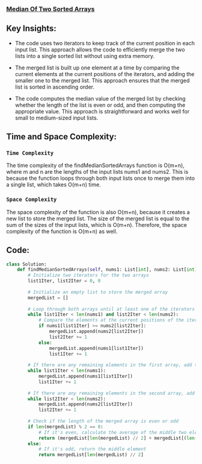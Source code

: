 ### [Median Of Two Sorted Arrays](https://leetcode.com/problems/median-of-two-sorted-arrays/description/)

## Key Insights:
- The code uses two iterators to keep track of the current position in each input list. This approach allows the code to efficiently merge the two lists into a single sorted list without using extra memory.

- The merged list is built up one element at a time by comparing the current elements at the current positions of the iterators, and adding the smaller one to the merged list. This approach ensures that the merged list is sorted in ascending order.

- The code computes the median value of the merged list by checking whether the length of the list is even or odd, and then computing the appropriate value. This approach is straightforward and works well for small to medium-sized input lists.

## Time and Space Complexity:
### `Time Complexity`
The time complexity of the findMedianSortedArrays function is O(m+n), where m and n are the lengths of the input lists nums1 and nums2. This is because the function loops through both input lists once to merge them into a single list, which takes O(m+n) time. 

### `Space Complexity`
The space complexity of the function is also O(m+n), because it creates a new list to store the merged list. The size of the merged list is equal to the sum of the sizes of the input lists, which is O(m+n). Therefore, the space complexity of the function is O(m+n) as well.

## Code:
```python
class Solution:
    def findMedianSortedArrays(self, nums1: List[int], nums2: List[int]) -> float:
        # Initialize two iterators for the two arrays
        list1Iter, list2Iter = 0, 0
        
        # Initialize an empty list to store the merged array
        mergedList = []
        
        # Loop through both arrays until at least one of the iterators reaches the end of its array
        while list1Iter < len(nums1) and list2Iter < len(nums2):
            # Compare the elements at the current positions of the iterators and add the smaller one to the merged array
            if nums1[list1Iter] >= nums2[list2Iter]:
                mergedList.append(nums2[list2Iter])
                list2Iter += 1
            else:
                mergedList.append(nums1[list1Iter])
                list1Iter += 1
        
        # If there are any remaining elements in the first array, add them to the merged array
        while list1Iter < len(nums1):
            mergedList.append(nums1[list1Iter])
            list1Iter += 1
        
        # If there are any remaining elements in the second array, add them to the merged array
        while list2Iter < len(nums2):
            mergedList.append(nums2[list2Iter])
            list2Iter += 1
        
        # Check if the length of the merged array is even or odd
        if len(mergedList) % 2 == 0:
            # If it's even, calculate the average of the middle two elements
            return (mergedList[len(mergedList) // 2] + mergedList[(len(mergedList) // 2) - 1]) / 2 
        else:
            # If it's odd, return the middle element
            return mergedList[len(mergedList) // 2]

```
